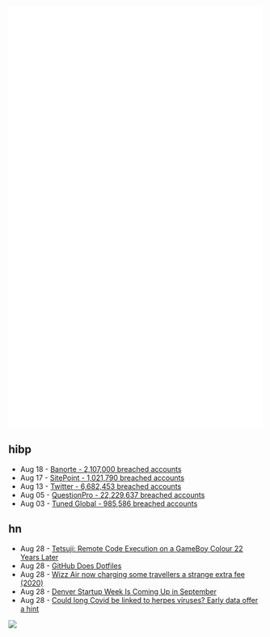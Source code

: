 ![Metrics](https://raw.githubusercontent.com/phixion/phixion/master/metrics.svg)

## hibp

<!--
for https://github.com/phixion/phixion/blob/main/.github/workflows/feeds.yml
-->
<!--START_SECTION:haveibeenpwnd-->
- Aug 18 - [Banorte - 2,107,000 breached accounts](https://haveibeenpwned.com/PwnedWebsites#Banorte)
- Aug 17 - [SitePoint - 1,021,790 breached accounts](https://haveibeenpwned.com/PwnedWebsites#SitePoint)
- Aug 13 - [Twitter - 6,682,453 breached accounts](https://haveibeenpwned.com/PwnedWebsites#Twitter)
- Aug 05 - [QuestionPro - 22,229,637 breached accounts](https://haveibeenpwned.com/PwnedWebsites#QuestionPro)
- Aug 03 - [Tuned Global - 985,586 breached accounts](https://haveibeenpwned.com/PwnedWebsites#TunedGlobal)
<!--END_SECTION:haveibeenpwnd-->

## hn

<!--
for https://github.com/phixion/phixion/blob/main/.github/workflows/feeds.yml
-->
<!--START_SECTION:hn-->
- Aug 28 - [Tetsuji: Remote Code Execution on a GameBoy Colour 22 Years Later](https://xcellerator.github.io/posts/tetsuji/)
- Aug 28 - [GitHub Does Dotfiles](https://dotfiles.github.io/)
- Aug 28 - [Wizz Air now charging some travellers a strange extra fee (2020)](https://thepointsguy.co.uk/news/wizz-air-ad-blocking-fee/)
- Aug 28 - [Denver Startup Week Is Coming Up in September](https://www.denverstartupweek.org/)
- Aug 28 - [Could long Covid be linked to herpes viruses? Early data offer a hint](https://www.nature.com/articles/d41586-022-02296-5)
<!--END_SECTION:hn-->

<!--
for https://yhype.me
-->
![](https://hit.yhype.me/github/profile?user_id=13013670)
